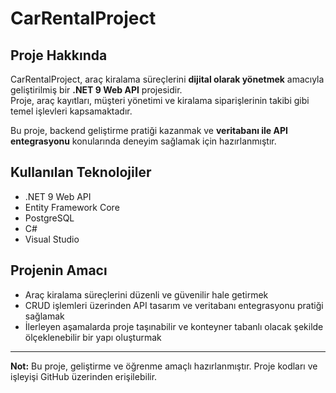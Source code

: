 # CarRentalProject

## Proje Hakkında
CarRentalProject, araç kiralama süreçlerini **dijital olarak yönetmek** amacıyla geliştirilmiş bir **.NET 9 Web API** projesidir.  
Proje, araç kayıtları, müşteri yönetimi ve kiralama siparişlerinin takibi gibi temel işlevleri kapsamaktadır.  

Bu proje, backend geliştirme pratiği kazanmak ve **veritabanı ile API entegrasyonu** konularında deneyim sağlamak için hazırlanmıştır.

## Kullanılan Teknolojiler
- .NET 9 Web API
- Entity Framework Core
- PostgreSQL
- C#
- Visual Studio

## Projenin Amacı
- Araç kiralama süreçlerini düzenli ve güvenilir hale getirmek  
- CRUD işlemleri üzerinden API tasarım ve veritabanı entegrasyonu pratiği sağlamak  
- İlerleyen aşamalarda proje taşınabilir ve konteyner tabanlı olacak şekilde ölçeklenebilir bir yapı oluşturmak

---

**Not:** Bu proje, geliştirme ve öğrenme amaçlı hazırlanmıştır. Proje kodları ve işleyişi GitHub üzerinden erişilebilir.
